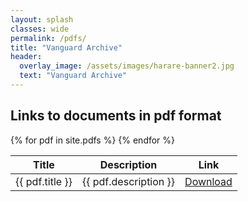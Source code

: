 ```yaml
---
layout: splash
classes: wide
permalink: /pdfs/
title: "Vanguard Archive"
header:   
  overlay_image: /assets/images/harare-banner2.jpg
  text: "Vanguard Archive"
---
```


## Links to documents in pdf format

<table>
  <thead>
    <tr>
      <th>Title</th>
      <th>Description</th>
      <th>Link</th>
    </tr>
  </thead>
  <tbody>
    {% for pdf in site.pdfs %}
    <tr>
      <td>{{ pdf.title }}</td>
      <td>{{ pdf.description }}</td>
      <td><a href="{{ pdf.file }}" target="_blank">Download</a></td>
    </tr>
    {% endfor %}
  </tbody>
</table>